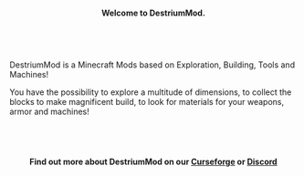 <h4 align="center">Welcome to DestriumMod.</h4>
<p>&nbsp;</p>

<h1></h1>
<p>DestriumMod is a Minecraft Mods based on Exploration, Building, Tools and Machines!</p>
<p>You have the possibility to explore a multitude of dimensions, to collect the blocks to make magnificent build, to look for materials for your weapons, armor and machines!</p>
<p>&nbsp;</p>

<h1></h1>
<h4 align="center">Find out more about DestriumMod on our <a href="https://www.curseforge.com/minecraft/mc-mods/destriummod">Curseforge</a> or <a href="https://discord.com/invite/FMjuQYdBsJ">Discord</a></h4>
